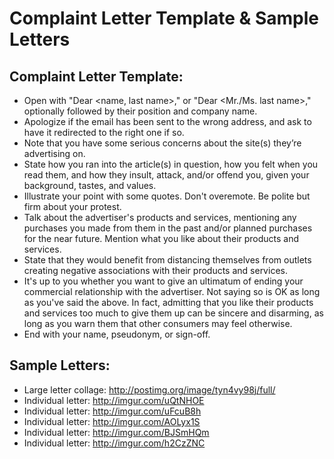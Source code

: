 # Complaint Letter Template & Sample Letters

## Complaint Letter Template:
* Open with "Dear <name, last name>," or "Dear <Mr./Ms. last name>," optionally followed by their position and company name.
* Apologize if the email has been sent to the wrong address, and ask to have it redirected to the right one if so.
* Note that you have some serious concerns about the site(s) they’re advertising on.
* State how you ran into the article(s) in question, how you felt when you read them, and how they insult, attack, and/or offend you, given your background, tastes, and values.
* Illustrate your point with some quotes. Don't overemote. Be polite but firm about your protest.
* Talk about the advertiser's products and services, mentioning any purchases you made from them in the past and/or planned purchases for the near future. Mention what you like about their products and services.
* State that they would benefit from distancing themselves from outlets creating negative associations with their products and services.
* It's up to you whether you want to give an ultimatum of ending your commercial relationship with the advertiser. Not saying so is OK as long as you've said the above. In fact, admitting that you like their products and services too much to give them up can be sincere and disarming, as long as you warn them that other consumers may feel otherwise.
* End with your name, pseudonym, or sign-off.

## Sample Letters:
* Large letter collage: http://postimg.org/image/tyn4vy98j/full/
* Individual letter: http://imgur.com/uQtNHOE
* Individual letter: http://imgur.com/uFcuB8h
* Individual letter: http://imgur.com/AOLyx1S
* Individual letter: http://imgur.com/BJSmHQm
* Individual letter: http://imgur.com/h2CzZNC
